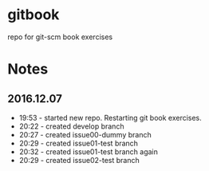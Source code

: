 # gitbook
repo for git-scm book exercises

# Notes

## 2016.12.07

* 19:53 - started new repo. Restarting git book exercises.
* 20:22 - created develop branch
* 20:27 - created issue00-dummy branch
* 20:29 - created issue01-test branch
* 20:32 - created issue01-test branch again
* 20:29 - created issue02-test branch

